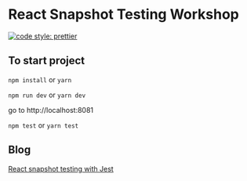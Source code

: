 # React Snapshot Testing Workshop

[![code style: prettier](https://img.shields.io/badge/code_style-prettier-ff69b4.svg)](https://github.com/prettier/prettier)

## To start project

`npm install` or `yarn`

`npm run dev` or `yarn dev`

go to http://localhost:8081

`npm test` or `yarn test`

## Blog

[React snapshot testing with Jest](https://engineering.thinknet.co.th/snapshot-testing-%E0%B9%83%E0%B8%99-react-%E0%B8%94%E0%B9%89%E0%B8%A7%E0%B8%A2-jest-1c788728bbe4)
